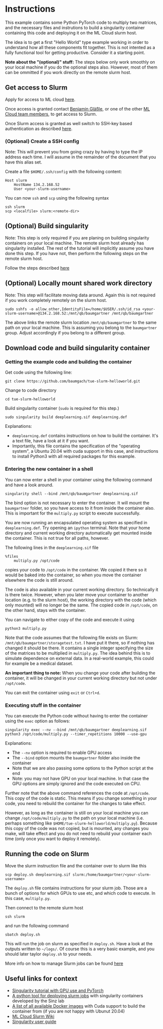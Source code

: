# Instructions

This example contains some Python PyTorch code to multiply two matrices, and the necessary files and instrutions to build a singularity container containing this code and deploying it on the ML Cloud slurm host. 

The idea is to get a first "Hello World" type example working in order to understand how all these components fit together. This is not intented as a fully functional tool for getting productive. Consider it a starting point. 

**Note about the "(optional)" stuff:** The steps below only work smoothly on your local machine if you do the optional steps also. However, most of them can be ommitted if you work directly on the remote slurm host. 

## Get access to Slurm

Apply for access to ML cloud [here](https://uni-tuebingen.de/de/199396). 

Once access is granted contact [Benjamin Gläßle](mailto:benjamin.glaessle@uni-tuebingen.de), or one of the other [ML Cloud team members](https://uni-tuebingen.de/forschung/forschungsschwerpunkte/exzellenzcluster-maschinelles-lernen/forschung/forschung/zentrale-einrichtungen/machine-learning-science-cloud/), to get access to Slurm. 

Once Slurm access is granted as well switch to SSH-key based authentication as described [here](https://gitlab.mlcloud.uni-tuebingen.de/doku/public/-/wikis/Slurm#login-and-access).

### (Optional) Create a SSH config 
Note: This will prevent you from going crazy by having to type the IP address each time. I will assume in the remainder of the document that you have this alias set. 

Create a file `$HOME/.ssh/config` with the following content:

````
Host slurm
    HostName 134.2.168.52
    User <your-slurm-username>
````

You can now `ssh` and `scp` using the following syntax 
````
ssh slurm
scp <localfile> slurm:<remote-dir>
````

## (Optional) Build singularity
Note: This step is only required if you are planing on building singularity containers on your local machine. The remote slurm host already has singularity installed. The rest of the tutorial will implicitly assume you have done this step. If you have not, then perform the following steps on the remote slurm host. 

Follow the steps described [here](https://sylabs.io/guides/3.7/user-guide/quick_start.html)

## (Optional) Locally mount shared work directory 
Note: This step will facilitate moving data around. Again this is not required if you work completely remotely on the slurm host. 

````
sudo sshfs -o allow_other,IdentityFile=/home/$USER/.ssh/id_rsa <your-slurm-username>@134.2.168.52:/mnt/qb/baumgartner /mnt/qb/baumgartner
````

The above links the remote slurm location `/mnt/qb/baumgartner` to the same path on your local machine. This is assuming you belong to the `baumgartner` group. Adjust accordingly if you belong to a different group. 

## Download code and build singularity container

### Getting the example code and building the container

Get code using the following line:

````
git clone https://github.com/baumgach/tue-slurm-helloworld.git
````

Change to code directory

````
cd tue-slurm-helloworld
````

Build singularity container (`sudo` is required for this step.)

````
sudo singularity build deeplearning.sif deeplearning.def
````

Explanations:
 - `deeplearning.def` contains instructions on how to build the container. It's a text file, have a look at it if you want. 
 - Importantly, this file contains the specification of the "operating system", a Ubuntu 20.04 with cuda support in this case, and instructions to install Python3 with all required packages for this example. 

### Entering the new container in a shell

You can now enter a shell in your container using the following command and have a look around. 

````
singularity shell --bind /mnt/qb/baumgartner deeplearning.sif
````

The bind option is not necessary to enter the container. It will mount the `baumgartner` folder, so you have access to it from inside the container also. This is important for the `multiply.py` script to execute successfully.  

You are now running an encapsulated operating system as specified in `deeplearning.def`. 
Try opening an `ipython` terminal. 
Note that your home directory and current working directory automatically get mounted inside the container. This is not true for all paths, however. 

The following lines in the `deeplearning.sif` file 
````
%files
    multiply.py /opt/code
````
copies your code to `/opt/code` in the container. We copied it there so it would be baked into the container, so when you move the container elsewhere the code is still around. 

The code is also available in your current working directory. So technically it is there twice. However, when you later move your container to another location (e.g. to the slurm host), the working directory with the code (which only mounted) will no longer be the same. The copied code in `/opt/code`, on the other hand, stays with the container.   

You can navigate to either copy of the code and execute it using 

````
python3 multiply.py
````

Note that the code assumes that the following file exists on Slurm: `/mnt/qb/baumgartner/storagetest.txt`. I have put it there, so if nothing has changed it should be there. It contains a single integer specifying the size of the matrices to be multiplied in `multiply.py`. The idea behind this is to simulate dependence on external data. In a real-world example, this could for example be a medical dataset. 

**An important thing to note:** When you change your code after building the container, it will be changed in 
your current working directory but not under `/opt/code`. 

You can exit the container using `exit` or `Ctrl+d`. 

### Executing stuff in the container 

You can execute the Python code without having to enter the container using the `exec` option as follows: 

````
singularity exec --nv --bind /mnt/qb/baumgartner deeplearning.sif python3 /opt/code/multiply.py --timer_repetitions 10000 --use-gpu
````

Explanations:
 - The `--nv` option is required to enable GPU access
 - The `--bind` option mounts the `baumgartner` folder also inside the container
 - Note that we are also passing some options to the Python script at the end
 - Note: you may not have GPU on your local machine. In that case the GPU options are simply ignored and the code executed on CPU. 

Further note that the above command references the code at `/opt/code`. This copy of the code is static. This means if you change something in your code, you need to rebuild the container for the changes to take effect. 

However, as long as the container is still on your local machine you can change `/opt/code/multiply.py` to the path on your local machine (i.e. perhaps something like `$HOME/tue-slurm-helloworld/multiply.py`). Because this copy of the code was not copied, but is mounted, any changes you make, will take effect and you do not need to rebuild your container each time (only once you want to deploy it remotely).

## Running the code on Slurm

Move the slurm instruction file and the container over to slurm like this

````
scp deploy.sh deeplearning.sif slurm:/home/baumgartner/<your-slurm-username>
````

The `deploy.sh` file contains instructions for your slurm job. Those are a bunch of options for which GPUs to use etc, and which code to execute. In this case, `multiply.py`. 

Then connect to the remote slurm host
````
ssh slurm
````

and run the following command 
````
sbatch deploy.sh
````

This will run the job on slurm as specified in `deploy.sh`. Have a look at the outputs written to `~/logs/`. 
Of course this is a very basic example, and you should later taylor `deploy.sh` to your needs. 

More info on how to manage Slurm jobs can be found [here](https://gitlab.mlcloud.uni-tuebingen.de/doku/public/-/wikis/Slurm)

## Useful links for context

 - [Singularity tutorial with GPU use and PyTorch](https://github.com/bdusell/singularity-tutorial)
 - [A python tool for deploying slurm jobs](https://github.com/sinzlab/tue-slurm/) with singularity containers developed by the Sinz lab
 - [A list of all available Docker images](https://hub.docker.com/r/nvidia/cuda/) with Cuda support to build the container from (if you are not happy with Ubunut 20.04)
 - [ML Cloud Slurm Wiki](https://gitlab.mlcloud.uni-tuebingen.de/doku/public/-/wikis/Slurm)
 - [Singularity user guide](https://sylabs.io/guides/3.7/user-guide/)
